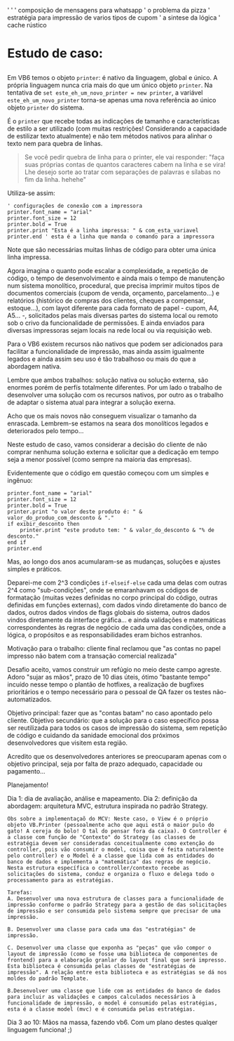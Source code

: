 '
'
' composição de mensagens para whatsapp
' o problema da pizza
' estratégia para impressão de varios tipos de cupom
' a sintese da lógica
' cache rústico

# Estudo de caso:
## 
Em VB6 temos o objeto `printer`: é nativo da linguagem, global e único. A própria linguagem nunca cria mais do que um único objeto `printer`. Na tentativa de `set este_eh_um_novo_printer = new printer`, a variável `este_eh_um_novo_printer` torna-se apenas uma nova referência ao único objeto `printer` do sistema.

É o `printer` que recebe todas as indicações de tamanho e características de estilo a ser utilizado (com muitas restrições! Considerando a capacidade de estilizar texto atualmente) e não tem métodos nativos para alinhar o texto nem para quebra de linhas.

> Se você pedir quebra de linha para o printer, ele vai responder: "faça suas próprias contas de quantos caracteres cabem na linha e se vira! Lhe desejo sorte ao tratar com separações de palavras e sílabas no fim da linha. hehehe"

Utiliza-se assim:

```vb6
' configurações de conexão com a impressora
printer.font_name = "arial"
printer.font_size = 12
printer.bold = True
printer.print "Esta é a linha impressa: " & com_esta_variavel
printer.end ' esta é a linha que manda o comando para a impressora
```

Note que são necessárias muitas linhas de código para obter uma única linha impressa.

Agora imagina o quanto pode escalar a complexidade, a repetição de código, o tempo de desenvolvimento e ainda mais o tempo de manutenção num sistema monolítico, procedural, que precisa imprimir muitos tipos de documentos comerciais (cupom de venda, orçamento, parcelamento...) e relatórios (histórico de compras dos clientes, cheques a compensar, estoque...), com layot diferente para cada formato de papel - cupom, A4, A5... -, solicitados pelas mais diversas partes do sistema local ou remoto sob o crivo da funcionalidade de permissões. E ainda enviados para diversas impressoras sejam locais na rede local ou via requisição web.

Para o VB6 existem recursos não nativos que podem ser adicionados para facilitar a funcionalidade de impressão, mas ainda assim igualmente legados e ainda assim seu uso é tão trabalhoso ou mais do que a abordagem nativa.

Lembre que ambos trabalhos: solução nativa ou solução externa, são enormes porém de perfís totalmente diferentes. Por um lado o trabalho de desenvolver uma solução com os recursos nativos, por outro as o trabalho de adaptar o sistema atual para integrar a solução exerna.

Acho que os mais novos não conseguem visualizar o tamanho da enrascada. Lembrem-se estamos na seara dos monolíticos legados e deteriorados pelo tempo...

Neste estudo de caso, vamos considerar a decisão do cliente de não comprar nenhuma solução externa e solicitar que a dedicação em tempo seja a menor possível (como sempre na maioria das empresas).

Evidentemente que o código em questão começou com um simples e ingênuo:

```vb6
printer.font_name = "arial"
printer.font_size = 12
printer.bold = True
printer.print "o valor deste produto é: " & valor_do_produo_com_desconto & "."
if exibir_desconto then
	printer.print "este produto tem: " & valor_do_desconto & "% de desconto."
end if
printer.end
```

Mas, ao longo dos anos acumularam-se as mudanças, soluções e ajustes simples e práticos.

Deparei-me com 2^3 condições `if-elseif-else` cada uma delas com outras 2^4 como "sub-condições", onde se emaranhavam os códigos de formatação (muitas vezes definidas no corpo principal do código, outras definidas em funções externas), com dados vindo diretamente do banco de dados, outros dados vindos de flags globais do sistema, outros dados vindos diretamente da interface gráfica... e ainda validações e matemáticas correspondentes às regras de negócio de cada uma das condições, onde a lógica, o propósitos e as responsabilidades eram bichos estranhos.

Motivação para o trabalho: cliente final reclamou que "as contas no papel impresso não batem com a transação comercial realizada"

Desafio aceito, vamos construir um refúgio no meio deste campo agreste. Adoro "sujar as mãos", prazo de 10 dias úteis, ótimo "bastante tempo" incuído nesse tempo o plantão de hotfixes, a realização de bugfixes prioritários e o tempo necessário para o pessoal de QA fazer os testes não-automatizados.

Objetivo principal: fazer que as "contas batam" no caso apontado pelo cliente.
Objetivo secundário: que a solução para o caso específico possa ser reutilizada para todos os casos de impressão do sistema, sem repetição de código e cuidando da sanidade emocional dos próximos desenvolvedores que visitem esta região.

Acredito que os desenvolvedores anteriores se preocuparam apenas com o objetivo principal, seja por falta de prazo adequado, capacidade ou pagamento...

Planejamento!

Dia 1: dia de avaliação, análise e mapeamento.
Dia 2: definição da abordagem: arquitetura MVC, estrutura inspirada no padrão Strategy.

	Obs sobre a implementaçaõ do MCV: Neste caso, o View é o próprio objeto VB.Printer (pessoalmente acho que aqui está o maior pulo do gato! A cereja do bolo! O tal do pensar fora da caixa). O Controller é a classe com função de "Contexto" do Strategy (as classes de estratégia devem ser consideradas conceitualmente como extenção do controller, pois vão consumir o model, coisa que é feita naturalmente pelo controller) e o Model é a classe que lida com as entidades do banco de dados e implementa a "matemática" das regras de negócio. Nesta estrutura específica o controller/contexto recebe as solicitações do sistema, conduz e organiza o fluxo e delega todo o processamento para as estratégias.

	Tarefas:
	A. Desenvolver uma nova estrutura de classes para a funcionalidade de impressão conforme o padrão Strategy para a gestão de das solicitações de impressão e ser consumida pelo sistema sempre que precisar de uma impressão.
	
	B. Desenvolver uma classe para cada uma das "estratégias" de impressão.
	
	C. Desenvolver uma classe que exponha as "peças" que vão compor o layout de impressão (como se fosse uma biblioteca de componentes de frontend) para a elaboração granlar do layout final que será impresso. Esta biblioteca é consumida pelas classes de "estratégias de impressão". A relação entre esta biblioteca e as estratégias se dá nos moldes do padrão Template.
		
	B.Desenvolver uma classe que lide com as entidades do banco de dados para incluir as validações e campos calculados necessários à funcionalidade de impressão, o model é consumido pelas estratégias, esta é a classe model (mvc) e é consumida pelas estratégias.
	
Dia 3 ao 10: Mãos na massa, fazendo vb6. Com um plano destes qualqer linguagem funciona! ;)
